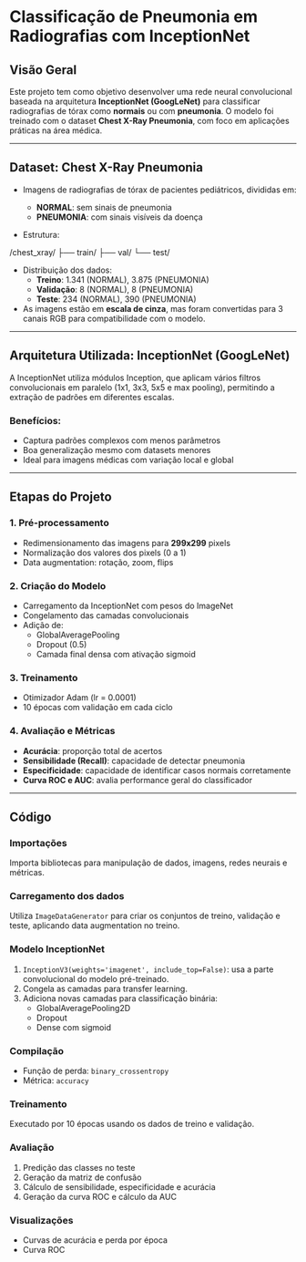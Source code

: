 # Classificação de Pneumonia em Radiografias com InceptionNet

##  Visão Geral

Este projeto tem como objetivo desenvolver uma rede neural convolucional baseada na arquitetura **InceptionNet (GoogLeNet)** para classificar radiografias de tórax como **normais** ou com **pneumonia**. O modelo foi treinado com o dataset **Chest X-Ray Pneumonia**, com foco em aplicações práticas na área médica.

---

## Dataset: Chest X-Ray Pneumonia

* Imagens de radiografias de tórax de pacientes pediátricos, divididas em:

  * **NORMAL**: sem sinais de pneumonia
  * **PNEUMONIA**: com sinais visíveis da doença
* Estrutura:

/chest\_xray/
├── train/
├── val/
└── test/

- Distribuição dos dados:
  - **Treino**: 1.341 (NORMAL), 3.875 (PNEUMONIA)
  - **Validação**: 8 (NORMAL), 8 (PNEUMONIA)
  - **Teste**: 234 (NORMAL), 390 (PNEUMONIA)
- As imagens estão em **escala de cinza**, mas foram convertidas para 3 canais RGB para compatibilidade com o modelo.

---

## Arquitetura Utilizada: InceptionNet (GoogLeNet)
A InceptionNet utiliza módulos Inception, que aplicam vários filtros convolucionais em paralelo (1x1, 3x3, 5x5 e max pooling), permitindo a extração de padrões em diferentes escalas.

### Benefícios:
- Captura padrões complexos com menos parâmetros
- Boa generalização mesmo com datasets menores
- Ideal para imagens médicas com variação local e global

---

## Etapas do Projeto

### 1. **Pré-processamento**
- Redimensionamento das imagens para **299x299** pixels
- Normalização dos valores dos pixels (0 a 1)
- Data augmentation: rotação, zoom, flips

### 2. **Criação do Modelo**
- Carregamento da InceptionNet com pesos do ImageNet
- Congelamento das camadas convolucionais
- Adição de:
  - GlobalAveragePooling
  - Dropout (0.5)
  - Camada final densa com ativação sigmoid

### 3. **Treinamento**
- Otimizador Adam (lr = 0.0001)
- 10 épocas com validação em cada ciclo

### 4. **Avaliação e Métricas**
- **Acurácia**: proporção total de acertos
- **Sensibilidade (Recall)**: capacidade de detectar pneumonia
- **Especificidade**: capacidade de identificar casos normais corretamente
- **Curva ROC e AUC**: avalia performance geral do classificador

---

## Código

### Importações
Importa bibliotecas para manipulação de dados, imagens, redes neurais e métricas.

### Carregamento dos dados
Utiliza `ImageDataGenerator` para criar os conjuntos de treino, validação e teste, aplicando data augmentation no treino.

### Modelo InceptionNet
1. `InceptionV3(weights='imagenet', include_top=False)`: usa a parte convolucional do modelo pré-treinado.
2. Congela as camadas para transfer learning.
3. Adiciona novas camadas para classificação binária:
   - GlobalAveragePooling2D
   - Dropout
   - Dense com sigmoid

### Compilação
- Função de perda: `binary_crossentropy`
- Métrica: `accuracy`

### Treinamento
Executado por 10 épocas usando os dados de treino e validação.

### Avaliação
1. Predição das classes no teste
2. Geração da matriz de confusão
3. Cálculo de sensibilidade, especificidade e acurácia
4. Geração da curva ROC e cálculo da AUC

### Visualizações
- Curvas de acurácia e perda por época
- Curva ROC
